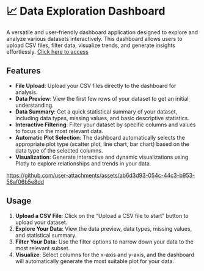 # 📈 Data Exploration Dashboard

A versatile and user-friendly dashboard application designed to explore and analyze various datasets interactively. This dashboard allows users to upload CSV files, filter data, visualize trends, and generate insights effortlessly.
[Click here to access](https://explore-my-data.streamlit.app/)

## Features

- **File Upload**: Upload your CSV files directly to the dashboard for analysis.
- **Data Preview**: View the first few rows of your dataset to get an initial understanding.
- **Data Summary**: Get a quick statistical summary of your dataset, including data types, missing values, and basic descriptive statistics.
- **Interactive Filtering**: Filter your dataset by specific columns and values to focus on the most relevant data.
- **Automatic Plot Selection**: The dashboard automatically selects the appropriate plot type (scatter plot, line chart, bar chart) based on the data type of the selected columns.
- **Visualization**: Generate interactive and dynamic visualizations using Plotly to explore relationships and trends in your data.


https://github.com/user-attachments/assets/ab6d3d93-054c-44c3-b953-56af06b5e8dd







## Usage

1.	**Upload a CSV File**: Click on the “Upload a CSV file to start” button to upload your dataset.
2.	**Explore Your Data**: View the data preview, data types, missing values, and statistical summary.
3.	**Filter Your Data**: Use the filter options to narrow down your data to the most relevant subset.
4.	**Visualize**: Select columns for the x-axis and y-axis, and the dashboard will automatically generate the most suitable plot for your data.

